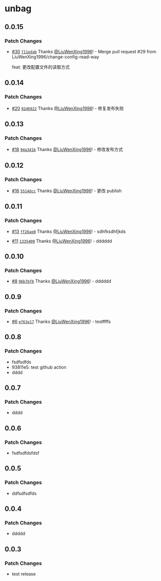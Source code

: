 # unbag

## 0.0.15

### Patch Changes

- [#30](https://github.com/LiuWenXing1996/unbag/pull/30) [`711edab`](https://github.com/LiuWenXing1996/unbag/commit/711edabeb583cd57569a6034c81307282b55d006) Thanks [@LiuWenXing1996](https://github.com/LiuWenXing1996)! - Merge pull request #29 from LiuWenXing1996/change-config-read-way

  feat: 更改配置文件的读取方式

## 0.0.14

### Patch Changes

- [#20](https://github.com/LiuWenXing1996/unbag/pull/20) [`92d6922`](https://github.com/LiuWenXing1996/unbag/commit/92d6922833e24f52ead600e2289e57216632a540) Thanks [@LiuWenXing1996](https://github.com/LiuWenXing1996)! - 修复发布失败

## 0.0.13

### Patch Changes

- [#18](https://github.com/LiuWenXing1996/unbag/pull/18) [`94a341b`](https://github.com/LiuWenXing1996/unbag/commit/94a341bf4a23b3f9e4f8d34bf992097a30531ab9) Thanks [@LiuWenXing1996](https://github.com/LiuWenXing1996)! - 修改发布方式

## 0.0.12

### Patch Changes

- [#16](https://github.com/LiuWenXing1996/unbag/pull/16) [`5514dcc`](https://github.com/LiuWenXing1996/unbag/commit/5514dcc6af272193bbc84778fea92ad422590555) Thanks [@LiuWenXing1996](https://github.com/LiuWenXing1996)! - 更改 publish

## 0.0.11

### Patch Changes

- [#13](https://github.com/LiuWenXing1996/unbag/pull/13) [`ff26ae0`](https://github.com/LiuWenXing1996/unbag/commit/ff26ae0f05fea870d3ff19b6aadb2e7e7bd997bf) Thanks [@LiuWenXing1996](https://github.com/LiuWenXing1996)! - sdhfksdhfjkds

- [#11](https://github.com/LiuWenXing1996/unbag/pull/11) [`1335409`](https://github.com/LiuWenXing1996/unbag/commit/13354093ac95c70f0272245c71bce1b2af3e375c) Thanks [@LiuWenXing1996](https://github.com/LiuWenXing1996)! - dddddd

## 0.0.10

### Patch Changes

- [#8](https://github.com/LiuWenXing1996/unbag/pull/8) [`96b7bf6`](https://github.com/LiuWenXing1996/unbag/commit/96b7bf6acc57f3ba6c59a007cee7f32256999ced) Thanks [@LiuWenXing1996](https://github.com/LiuWenXing1996)! - dddddd

## 0.0.9

### Patch Changes

- [#6](https://github.com/LiuWenXing1996/unbag/pull/6) [`ef63e17`](https://github.com/LiuWenXing1996/unbag/commit/ef63e17866a5a5dc72b04aba53736428ff7c2e48) Thanks [@LiuWenXing1996](https://github.com/LiuWenXing1996)! - testffffs

## 0.0.8

### Patch Changes

- fsdfsdfds
- 93811e5: test github action
- dddd

## 0.0.7

### Patch Changes

- dddd

## 0.0.6

### Patch Changes

- fsdfsdfdsfdsf

## 0.0.5

### Patch Changes

- ddfsdfsdfds

## 0.0.4

### Patch Changes

- ddddd

## 0.0.3

### Patch Changes

- test release
